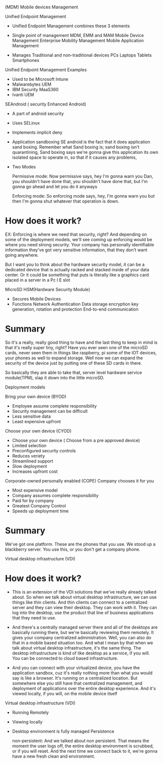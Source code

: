 (MDM) Mobile devices Management

Unified Endpoint Management
- Unified Endpoint Management combines these 3 elements
- Single point of management MDM, EMM and MAM
    Mobile Device Management
    Enterprise Mobility Management
    Mobile Application Management

- Manages
    Traditional and non-traditional devices
    PCs
    Laptops
    Tablets
    Smartphones

Unified Endpoint Management Examples

- Used to be Microsoft Intune  
- Malwarebytes UEM
- IBM Security MaaS360
- Ivanti UEM

SEAndroid ( security Enhanced Android)
- A part of android security
- Uses SELinux
- Implements implicit deny
- Application sandboxing
SE android is the fact that it does application sand boxing. Remember what Sand boxing is; sand boxing isn't quarantining, Sand boxing says we're gonna give this application its own isolated space to operate in, so that if it causes any problems,
- Two Modes

    Permissive mode: Now permissive says, hey I'm gonna warn you Dan, you shouldn't have done that, you shouldn't have done that, but I'm gonna go ahead and let you do it anyways

    Enforcing mode: So enforcing mode says, hey, I'm gonna warn you but then I'm gonna shut whatever that operation is down. 
# How does it work?
EX:
Enforcing is where we need that security, right? And depending on some of the deployment models, we'll see coming up enforcing would be where you need strong security. Your company has personally identifiable information they've got very sensitive information, that they don't want going anywhere.



But I want you to think about the hardware security model, it can be a dedicated device that is actually racked and stacked inside of your data center. Or it could be something that puts is literally like a graphics card placed in a server in a Pc I E slot


MicroSD HSM(Hardware Security Module)
- Secures Mobile Devices
- Functions
    Network Authentication
    Data storage encryption
    key generation, rotation and protection
    End-to-end communication

# Summary 
So it's a really, really good thing to have and the last thing to keep in mind is that it's really super tiny, right? Have you ever seen one of the microSD cards, never seen them in things like raspberry, pi some of the IOT devices, your phones as well to expand storage. Well now we can expand the security of the device just by putting one of these SD cards in there.

So basically they are able to take that, server level hardware service module(TPM), slap it down into the little microSD.



Deployment models

Bring your own device (BYOD)
- Employee assume complete responsibility
- Security management can be difficult
- Less sensitive data
- Least expensive upfront

Choose your own device (CYOD)
- Choose your own device ( Choose from a pre approved device)
- Limited selection
- Preconfigured security controls
- Reduces veriety
- Streamlined support
- Slow deployment
- Increases upfront cost

Corporate-owned personally enabled (COPE) Company chooses it for you
- Most expensive model
- Company assumes complete responsibility
- Paid for by company
- Greatest Company Control
- Speeds up deployment time
# Summary
We've got one platform. These are the phones that you use. We stood up a blackberry server. You use this, or you don't get a company phone.

Virtual desktop infrastructure (VDI)

# How does it work?
- This is an extension of the VDI solutions that we've really already talked about. So when we talk about virtual desktop infrastructure, we can use things like thin clients. And thin clients can connect to a centralized server and they can view their desktop. They can work with it. They can log into the desktop, use the product that line of business applications that they need to use. 

- And there's a centrally managed server there and all of the desktops are basically running there, but we're basically reviewing them remotely. It gives your company centralized administration. Well, you can also do that in a mobile based situation too. And what I mean by that when we talk about virtual desktop infrastructure, it's the same thing. The desktop infrastructure is kind of like desktop as a service, if you will. You can be connected to cloud based infrastructure. 

- And you can connect with your virtualized device, you have the application sandbox, cuz it's really nothing more than what you would say is like a browser. It's running on a centralized location. But somewhere else you still have that centralized management, and deployment of applications over the entire desktop experience. And it's viewed locally, if you will, on the mobile device itself


Virtual desktop infrastructure (VDI)
- Running Remotely
- Viewing locally
- Desktop environment is fully managed
    Persistence 
    
    non-persistent: And we talked about non persistent. That means the moment the user logs off, the entire desktop environment is scrubbed, or if you will reset. And the next time we connect back to it, we're gonna have a new fresh clean and environment.


    